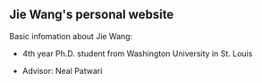 ## Jie Wang's personal website

Basic infomation about Jie Wang:

* 4th year Ph.D. student from Washington University in St. Louis

* Advisor: Neal Patwari
